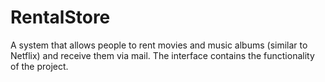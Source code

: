 # RentalStore
A system that allows people to rent movies and music albums (similar to Netflix) and receive them via mail. 
The interface contains the functionality of the project. 

